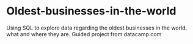 # Oldest-businesses-in-the-world
Using SQL to explore data regarding the oldest businesses in the world, what and where they are. 
Guided project from datacamp.com
